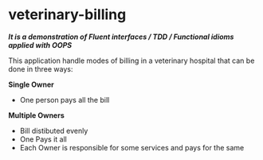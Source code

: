 veterinary-billing
==================

<B><i>It is a demonstration of Fluent interfaces / TDD / Functional idioms applied with OOPS</i></b>

This application handle modes of billing in a veterinary hospital that can be done in three ways:

<B>Single Owner</B>
- One person pays all the bill

<B>Multiple Owners</B>
- Bill distibuted evenly
- One Pays it all
- Each Owner is responsible for some services and pays for the same

